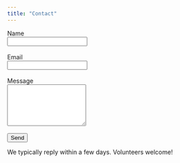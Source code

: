 ```yaml
---
title: "Contact"
---
```


<form action="https://formspree.io/f/YOUR_ID" method="POST">
  <label>Name<br><input type="text" name="name" required></label><br><br>
  <label>Email<br><input type="email" name="email" required></label><br><br>
  <label>Message<br><textarea name="message" rows="6" required></textarea></label><br><br>
  <button type="submit">Send</button>
</form>

We typically reply within a few days. Volunteers welcome!
